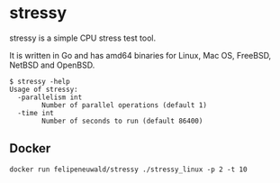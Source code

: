 # stressy
stressy is a simple CPU stress test tool.

It is written in Go and has amd64 binaries for Linux, Mac OS, FreeBSD, NetBSD and OpenBSD.

```
$ stressy -help
Usage of stressy:
  -parallelism int
    	Number of parallel operations (default 1)
  -time int
    	Number of seconds to run (default 86400)
```

## Docker
```
docker run felipeneuwald/stressy ./stressy_linux -p 2 -t 10
```
